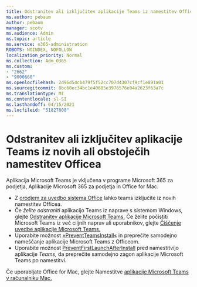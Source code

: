 ```yaml
---
title: Odstranitev ali izključitev aplikacije Teams iz namestitev Officea
ms.author: pebaum
author: pebaum
manager: scotv
ms.audience: Admin
ms.topic: article
ms.service: o365-administration
ROBOTS: NOINDEX, NOFOLLOW
localization_priority: Normal
ms.collection: Adm_O365
ms.custom:
- "2662"
- "9000660"
ms.openlocfilehash: 2d96d54cb479f5f52cc707d4307cf9cf1e891a01
ms.sourcegitcommit: 8bc60ec34bc1e40685e3976576e04a2623f63a7c
ms.translationtype: MT
ms.contentlocale: sl-SI
ms.lasthandoff: 04/15/2021
ms.locfileid: "51827808"
---
```

# <a name="uninstall-or-exclude-teams-from-new-or-existing-office-installations"></a>Odstranitev ali izključitev aplikacije Teams iz novih ali obstoječih namestitev Officea

Aplikacija Microsoft Teams je vključena v programe Microsoft 365 za podjetja, Aplikacije Microsoft 365 za podjetja in Office for Mac.

- Z [orodjem za uvedbo sistema Office](https://docs.microsoft.com/deployoffice/teams-install#how-to-exclude-microsoft-teams-from-new-installations-of-microsoft-365-apps) lahko teams izključite iz novih namestitev Officea.
- Če *želite odstraniti* aplikacijo Teams iz naprave s sistemom Windows, glejte [Odstranitev aplikacije Microsoft Teams.](https://support.office.com/article/3b159754-3c26-4952-abe7-57d27f5f4c81) Če želite počistiti Microsoft Teams iz več ciljnih naprav ali uporabnikov, glejte [Čiščenje uvedbe aplikacije Microsoft Teams.](https://docs.microsoft.com/microsoftteams/scripts/powershell-script-teams-deployment-clean-up)
- Uporabite možnost [»PreventTeamsInstall«](https://docs.microsoft.com/deployoffice/teams-install#use-group-policy-to-control-the-installation-of-microsoft-teams
) in preprečite samodejno nameščanje aplikacije Microsoft Teams z Officeom.
- Uporabite možnost [PreventFirstLaunchAfterInstall](https://docs.microsoft.com/deployoffice/teams-install#use-group-policy-to-prevent-microsoft-teams-from-starting-automatically-after-installation) pred namestitvijo aplikacije *Teams,* da preprečite samodejno zagon aplikacije Microsoft Teams po namestitvi.

Če uporabljate Office for Mac, glejte Namestitve [aplikacije Microsoft Teams v računalniku Mac.](https://docs.microsoft.com/deployoffice/teams-install#microsoft-teams-installations-on-a-mac)